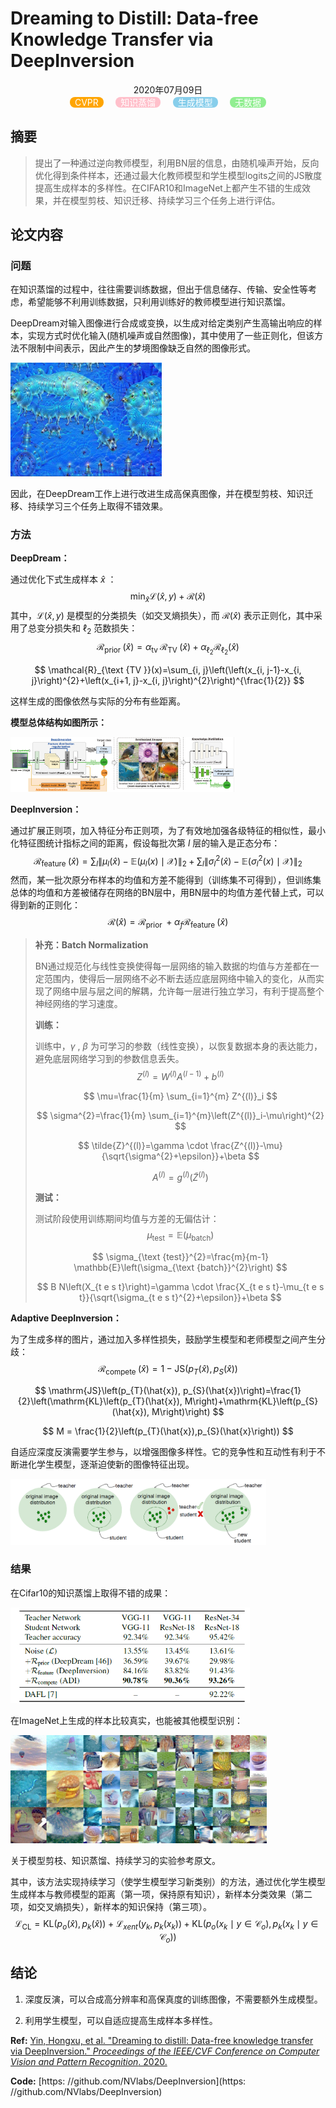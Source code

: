 # **Dreaming to Distill: Data-free Knowledge Transfer via DeepInversion**

<center>2020年07月09日</center>

<center>
    <span style="background:orange;border-radius:8px;color:white">&nbsp CVPR &nbsp</span> &nbsp &nbsp
    <span style="background:pink;border-radius:8px;color:white">&nbsp 知识蒸馏 &nbsp</span> &nbsp &nbsp
    <span style="background:SkyBlue;border-radius:8px;color:white">&nbsp 生成模型 &nbsp</span> &nbsp &nbsp
    <span style="background:LightGreen;border-radius:8px;color:white">&nbsp 无数据 &nbsp</span> 
</center> 



## **摘要**

> 提出了一种通过逆向教师模型，利用BN层的信息，由随机噪声开始，反向优化得到条件样本，还通过最大化教师模型和学生模型logits之间的JS散度提高生成样本的多样性。在CIFAR10和ImageNet上都产生不错的生成效果，并在模型剪枝、知识迁移、持续学习三个任务上进行评估。

## **论文内容**

### 问题

在知识蒸馏的过程中，往往需要训练数据，但出于信息储存、传输、安全性等考虑，希望能够不利用训练数据，只利用训练好的教师模型进行知识蒸馏。

DeepDream对输入图像进行合成或变换，以生成对给定类别产生高输出响应的样本，实现方式时优化输入(随机噪声或自然图像)，其中使用了一些正则化，但该方法不限制中间表示，因此产生的梦境图像缺乏自然的图像形式。

<img src="figure\image-20200709115655057.png" alt="image-20200709115655057" style="zoom:33%;" />

因此，在DeepDream工作上进行改进生成高保真图像，并在模型剪枝、知识迁移、持续学习三个任务上取得不错效果。

### 方法

**DeepDream：**

通过优化下式生成样本 $\hat{x}$ ：
$$
\min_{\hat{x}} \mathcal{L}(\hat{x},y) + \mathcal{R}(\hat{x})
$$
其中，$\mathcal{L}(\hat{x},y)$ 是模型的分类损失（如交叉熵损失），而 $\mathcal{R}(\hat{x})$ 表示正则化，其中采用了总变分损失和 $\ell_2$ 范数损失：
$$
\mathcal{R}_{\text {prior }}(\hat{x})=\alpha_{\text {tv }} \mathcal{R}_{\text {TV }}(\hat{x})+\alpha_{\ell_{2}} \mathcal{R}_{\ell_{2}}(\hat{x})
$$

$$
\mathcal{R}_{\text {TV }}(x)=\sum_{i, j}\left(\left(x_{i, j-1}-x_{i, j}\right)^{2}+\left(x_{i+1, j}-x_{i, j}\right)^{2}\right)^{\frac{1}{2}}
$$

这样生成的图像依然与实际的分布有些距离。

**模型总体结构如图所示：**

<img src="figure\image-20200710003440224.png" alt="image-20200710003440224" style="zoom:35%;" />

**DeepInversion：**

通过扩展正则项，加入特征分布正则项，为了有效地加强各级特征的相似性，最小化特征图统计指标之间的距离，假设每批次第 $l$ 层的输入是正态分布：
$$
\mathcal{R}_{\text {feature }}(\hat{x})= \sum_{l}\left\|\mu_{l}(\hat{x})-\mathbb{E}\left(\mu_{l}(x) \mid \mathcal{X}\right)\right\|_{2} + \sum_{l}\left\|\sigma_{l}^{2}(\hat{x})-\mathbb{E}\left(\sigma_{l}^{2}(x) \mid \mathcal{X}\right)\right\|_{2}
$$
然而，某一批次原分布样本的均值和方差不能得到（训练集不可得到），但训练集总体的均值和方差被储存在网络的BN层中，用BN层中的均值方差代替上式，可以得到新的正则化：
$$
\mathcal{R}(\hat{x}) = \mathcal{R}_{\text {prior }} + \alpha_f \mathcal{R}_{\text {feature }}(\hat{x})
$$

> **补充：Batch Normalization**
>
> BN通过规范化与线性变换使得每一层网络的输入数据的均值与方差都在一定范围内，使得后一层网络不必不断去适应底层网络中输入的变化，从而实现了网络中层与层之间的解耦，允许每一层进行独立学习，有利于提高整个神经网络的学习速度。
>
> **训练：**
>
> 训练中，$\gamma$ , $\beta$ 为可学习的参数（线性变换），以恢复数据本身的表达能力，避免底层网络学习到的参数信息丢失。
> $$
> Z^{(l)}=W^{(l)} A^{(l-1)}+b^{(l)}
> $$
>
> $$
> \mu=\frac{1}{m} \sum_{i=1}^{m} Z^{(l)}_i
> $$
>
> $$
> \sigma^{2}=\frac{1}{m} \sum_{i=1}^{m}\left(Z^{(l)}_i-\mu\right)^{2}
> $$
>
> $$
> \tilde{Z}^{(l)}=\gamma \cdot \frac{Z^{(l)}-\mu}{\sqrt{\sigma^{2}+\epsilon}}+\beta
> $$
>
> $$
> A^{(l)}=g^{(l)}\left(\tilde{Z}^{(l)}\right)
> $$
>
> **测试：**
>
> 测试阶段使用训练期间均值与方差的无偏估计：
> $$
> \mu_{\text {test}}=\mathbb{E}\left(\mu_{\text {batch}}\right)
> $$
>
> $$
> \sigma_{\text {test}}^{2}=\frac{m}{m-1} \mathbb{E}\left(\sigma_{\text {batch}}^{2}\right)
> $$
>
> $$
> B N\left(X_{t e s t}\right)=\gamma \cdot \frac{X_{t e s t}-\mu_{t e s t}}{\sqrt{\sigma_{t e s t}^{2}+\epsilon}}+\beta
> $$

**Adaptive DeepInversion：**

为了生成多样的图片，通过加入多样性损失，鼓励学生模型和老师模型之间产生分歧：
$$
\mathcal{R}_{\text {compete }}(\hat{x})=1-\mathrm{JS}\left(p_{T}(\hat{x}), p_{S}(\hat{x})\right)
$$

$$
\mathrm{JS}\left(p_{T}(\hat{x}), p_{S}(\hat{x})\right)=\frac{1}{2}\left(\mathrm{KL}\left(p_{T}(\hat{x}), M\right)+\mathrm{KL}\left(p_{S}(\hat{x}), M\right)\right)
$$

$$
M = \frac{1}{2}\left(p_{T}(\hat{x}),p_{S}(\hat{x}\right))
$$

自适应深度反演需要学生参与，以增强图像多样性。它的竞争性和互动性有利于不断进化学生模型，逐渐迫使新的图像特征出现。

<img src="figure\image-20200709160107845.png" alt="image-20200709160107845" style="zoom:40%;" />

### 结果

在Cifar10的知识蒸馏上取得不错的成果：

<img src="figure\image-20200710003123858.png" alt="image-20200710003123858" style="zoom:60%;" />

在ImageNet上生成的样本比较真实，也能被其他模型识别：

<img src="figure\image-20200710003227389.png" alt="image-20200710003227389" style="zoom:40%;" />

关于模型剪枝、知识蒸馏、持续学习的实验参考原文。

其中，该方法实现持续学习（使学生模型学习新类别）的方法，通过优化学生模型生成样本与教师模型的距离（第一项，保持原有知识），新样本分类效果（第二项，如交叉熵损失），新样本的知识保持（第三项）。
$$
\mathcal{L}_{\mathrm{CL}}= \mathrm{KL}\left(p_{o}(\hat{x}), p_{k}(\hat{x})\right)+\mathcal{L}_{x e n t}\left(y_{k}, p_{k}\left(x_{k}\right)\right)+\mathrm{KL}\left(p_{o}\left(x_{k} \mid y \in \mathcal{C}_{o}\right), p_{k}\left(x_{k} \mid y \in \mathcal{C}_{o}\right)\right)
$$


## **结论**

1. 深度反演，可以合成高分辨率和高保真度的训练图像，不需要额外生成模型。

2. 利用学生模型，可以自适应提高生成样本多样性。

**Ref:**  [Yin, Hongxu, et al. "Dreaming to distill: Data-free knowledge transfer via DeepInversion." *Proceedings of the IEEE/CVF Conference on Computer Vision and Pattern Recognition*. 2020.](https://openaccess.thecvf.com/content_CVPR_2020/papers/Yin_Dreaming_to_Distill_Data-Free_Knowledge_Transfer_via_DeepInversion_CVPR_2020_paper.pdf)

**Code:** [https: //github.com/NVlabs/DeepInversion](https: //github.com/NVlabs/DeepInversion)
